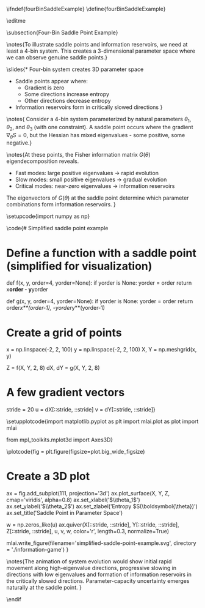 \ifndef{fourBinSaddleExample}
\define{fourBinSaddleExample}

\editme

\subsection{Four-Bin Saddle Point Example}

\notes{To illustrate saddle points and information reservoirs, we need at least a 4-bin system. This creates a 3-dimensional parameter space where we can observe genuine saddle points.}

\slides{* Four-bin system creates 3D parameter space
* Saddle points appear where:
  * Gradient is zero
  * Some directions increase entropy
  * Other directions decrease entropy
* Information reservoirs form in critically slowed directions
}

\notes{
Consider a 4-bin system parameterized by natural parameters $\theta_1$, $\theta_2$, and $\theta_3$ (with one constraint). A saddle point occurs where the gradient $\nabla_\theta S = 0$, but the Hessian has mixed eigenvalues - some positive, some negative.}

\notes{At these points, the Fisher information matrix $G(\theta)$ eigendecomposition reveals.

* Fast modes: large positive eigenvalues → rapid evolution
* Slow modes: small positive eigenvalues → gradual evolution 
* Critical modes: near-zero eigenvalues → information reservoirs

The eigenvectors of $G(\theta)$ at the saddle point determine which parameter combinations form information reservoirs.
}

\setupcode{import numpy as np}

\code{# Simplified saddle point example
# Define a function with a saddle point (simplified for visualization)
def f(x, y, order=4, yorder=None):
    if yorder is None:
         yorder = order
    return x**order - y**yorder

def g(x, y, order=4, yorder=None):
    if yorder is None:
         yorder = order
    return order*x**(order-1), -yorder*y**(yorder-1)

# Create a grid of points
x = np.linspace(-2, 2, 100)
y = np.linspace(-2, 2, 100)
X, Y = np.meshgrid(x, y)

Z = f(X, Y, 2, 8)
dX, dY = g(X, Y, 2, 8)

# A few gradient vectors
stride = 20
u = dX[::stride, ::stride]
v = dY[::stride, ::stride]}

\setupplotcode{import matplotlib.pyplot as plt
import mlai.plot as plot
import mlai

from mpl_toolkits.mplot3d import Axes3D}

\plotcode{fig = plt.figure(figsize=plot.big_wide_figsize)
# Create a 3D plot
ax = fig.add_subplot(111, projection='3d')
ax.plot_surface(X, Y, Z, cmap='viridis', alpha=0.8)
ax.set_xlabel('$\\theta_1$')
ax.set_ylabel('$\\theta_2$')
ax.set_zlabel('Entropy $S(\\boldsymbol{\\theta})')
ax.set_title('Saddle Point in Parameter Space')

w = np.zeros_like(u)
ax.quiver(X[::stride, ::stride], Y[::stride, ::stride], Z[::stride, ::stride], 
          u, v, w, color='r', length=0.3, normalize=True)

mlai.write_figure(filename='simplified-saddle-point-example.svg', 
                  directory = './information-game')
}

\notes{The animation of system evolution would show initial rapid movement along high-eigenvalue directions, progressive slowing in directions with low eigenvalues and formation of information reservoirs in the critically slowed directions. Parameter-capacity uncertainty emerges naturally at the saddle point.
} 

\endif
